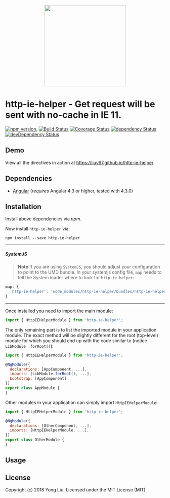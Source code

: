 <p align="center">
  <img height="256px" width="256px" style="text-align: center;" src="https://cdn.rawgit.com/liuy97/http-ie-helper/master/demo/src/assets/logo.svg">
</p>

# http-ie-helper - Get request will be sent with no-cache in IE 11.

[![npm version](https://badge.fury.io/js/http-ie-helper.svg)](https://badge.fury.io/js/http-ie-helper),
[![Build Status](https://travis-ci.org/liuy97/http-ie-helper.svg?branch=master)](https://travis-ci.org/liuy97/http-ie-helper)
[![Coverage Status](https://coveralls.io/repos/github/liuy97/http-ie-helper/badge.svg?branch=master)](https://coveralls.io/github/liuy97/http-ie-helper?branch=master)
[![dependency Status](https://david-dm.org/liuy97/http-ie-helper/status.svg)](https://david-dm.org/liuy97/http-ie-helper)
[![devDependency Status](https://david-dm.org/liuy97/http-ie-helper/dev-status.svg?branch=master)](https://david-dm.org/liuy97/http-ie-helper#info=devDependencies)

## Demo

View all the directives in action at https://liuy97.github.io/http-ie-helper

## Dependencies
* [Angular](https://angular.io) (*requires* Angular 4.3 or higher, tested with 4.3.0)

## Installation
Install above dependencies via *npm*. 

Now install `http-ie-helper` via:
```shell
npm install --save http-ie-helper
```

---
##### SystemJS
>**Note**:If you are using `SystemJS`, you should adjust your configuration to point to the UMD bundle.
In your systemjs config file, `map` needs to tell the System loader where to look for `http-ie-helper`:
```js
map: {
  'http-ie-helper': 'node_modules/http-ie-helper/bundles/http-ie-helper.umd.js',
}
```
---

Once installed you need to import the main module:
```js
import { HttpIEHelperModule } from 'http-ie-helper';
```
The only remaining part is to list the imported module in your application module. The exact method will be slightly
different for the root (top-level) module for which you should end up with the code similar to (notice ` LibModule .forRoot()`):
```js
import { HttpIEHelperModule } from 'http-ie-helper';

@NgModule({
  declarations: [AppComponent, ...],
  imports: [LibModule.forRoot(), ...],  
  bootstrap: [AppComponent]
})
export class AppModule {
}
```

Other modules in your application can simply import ` HttpIEHelperModule `:

```js
import { HttpIEHelperModule } from 'http-ie-helper';

@NgModule({
  declarations: [OtherComponent, ...],
  imports: [HttpIEHelperModule, ...], 
})
export class OtherModule {
}
```

## Usage



## License

Copyright (c) 2018 Yong Liu. Licensed under the MIT License (MIT)

